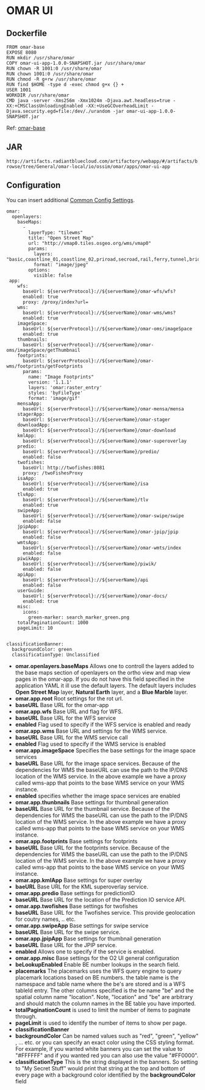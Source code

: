 # OMAR UI

## Dockerfile
```
FROM omar-base
EXPOSE 8080
RUN mkdir /usr/share/omar
COPY omar-ui-app-1.0.0-SNAPSHOT.jar /usr/share/omar
RUN chown -R 1001:0 /usr/share/omar
RUN chown 1001:0 /usr/share/omar
RUN chmod -R g+rw /usr/share/omar
RUN find $HOME -type d -exec chmod g+x {} +
USER 1001
WORKDIR /usr/share/omar
CMD java -server -Xms256m -Xmx1024m -Djava.awt.headless=true -XX:+CMSClassUnloadingEnabled -XX:+UseGCOverheadLimit -Djava.security.egd=file:/dev/./urandom -jar omar-ui-app-1.0.0-SNAPSHOT.jar
```
Ref: [omar-base](../../../omar-base/docs/install-guide/omar-base/)

## JAR
`http://artifacts.radiantbluecloud.com/artifactory/webapp/#/artifacts/browse/tree/General/omar-local/io/ossim/omar/apps/omar-ui-app`

## Configuration
You can insert additional [Common Config Settings](../../../omar-common/docs/install-guide/omar-common#common-config-settings).

```
omar:
  openlayers:
    baseMaps:
      -
        layerType: "tilewms"
        title: "Open Street Map"
        url: "http://vmap0.tiles.osgeo.org/wms/vmap0"
        params:
          layers: "basic,coastline_01,coastline_02,priroad,secroad,rail,ferry,tunnel,bridge,trail,CAUSE,clabel,statelabel,ctylabel"
          format: "image/jpeg"
        options:
          visible: false
 app:
    wfs:
      baseUrl: ${serverProtocol}://${serverName}/omar-wfs/wfs?
      enabled: true
      proxy: /proxy/index?url=
    wms:
      baseUrl: ${serverProtocol}://${serverName}/omar-wms/wms?
      enabled: true
    imageSpace:
      baseUrl: ${serverProtocol}://${serverName}/omar-oms/imageSpace
      enabled: true
    thumbnails:
      baseUrl: ${serverProtocol}://${serverName}/omar-oms/imageSpace/getThumbnail
    footprints:
      baseUrl: ${serverProtocol}://${serverName}/omar-wms/footprints/getFootprints
      params:
        name: "Image Footprints"
        version: '1.1.1'
        layers: 'omar:raster_entry'
        styles: 'byFileType'
        format: 'image/gif'
    mensaApp:
      baseUrl: ${serverProtocol}://${serverName}/omar-mensa/mensa
    stagerApp:
      baseUrl: ${serverProtocol}://${serverName}/omar-stager
    downloadApp:
      baseUrl: ${serverProtocol}://${serverName}/omar-download
    kmlApp:
      baseUrl: ${serverProtocol}://${serverName}/omar-superoverlay
    predio:
      baseUrl: ${serverProtocol}://${serverName}/predio/
      enabled: false
    twofishes:
      baseUrl: http://twofishes:8081
      proxy: /twoFishesProxy
    isaApp:
      baseUrl: ${serverProtocol}://${serverName}/isa
      enabled: true
    tlvApp:
      baseUrl: ${serverProtocol}://${serverName}/tlv
      enabled: true
    swipeApp:
      baseUrl: ${serverProtocol}://${serverName}/omar-swipe/swipe
      enabled: false
    jpipApp:
      baseUrl: ${serverProtocol}://${serverName}/omar-jpip/jpip
      enabled: false
    wmtsApp:
      baseUrl: ${serverProtocol}://${serverName}/omar-wmts/index
      enabled: false
    piwikApp:
      baseUrl: ${serverProtocol}://${serverName}/piwik/
      enabled: false
    apiApp:
      baseUrl: ${serverProtocol}://${serverName}/api
      enabled: false
    userGuide:
      baseUrl: ${serverProtocol}://${serverName}/omar-docs/
      enabled: true
    misc:
      icons:
        green-marker: search_marker_green.png
    totalPaginationCount: 1000
    pageLimit: 10


classificationBanner:
  backgroundColor: green
  classificationType: Unclassified

```

* **omar.openlayers.baseMaps** Allows one to controll the layers added to the base maps section of openlayers on the ortho view and map view pages in the omar-app. If you do not have this field specified in the application YAML it ill use the default layers. The default layers includes **Open Street Map** layer, **Natural Earth** layer, and a **Blue Marble** layer.
* **omar.app.root** Root settings for the rot url.
 * **baseURL** Base URL for the omar-app
* **omar.app.wfs** Base URL and flag for WFS.
 * **baseURL** Base URL for the WFS service
 * **enabled** Flag used to specify if the WFS service is enabled and ready
* **omar.app.wms** Base URL and settings for the WMS service.
 * **baseURL** Base URL for the WMS service call
 * **enabled** Flag used to specify if the WMS service is enabled
* **omar.app.imageSpace** Specifies the base settings for the image space services
 * **baseURL** Base URL for the image space services.  Because of the dependencies for WMS the baseURL can use the path to the IP/DNS location of the WMS service. In the above example we have a proxy called wms-app that points to the base WMS service on your WMS instance.
 * **enabled** specifies whether the image space services are enabled
* **omar.app.thunbnails** Base settings for thumbnail generation
 * **baseURL**  Base URL for the thumbnail service. Because of the dependencies for WMS the baseURL can use the path to the IP/DNS location of the WMS service. In the above example we have a proxy called wms-app that points to the base WMS service on your WMS instance.
* **omar.app.footprints** Base settings for footprints
 * **baseURL** Base URL for the footprints service.   Because of the dependencies for WMS the baseURL can use the path to the IP/DNS location of the WMS service. In the above example we have a proxy called wms-app that points to the base WMS service on your WMS instance.
* **omar.app.kmlApp** Base settings for super overlay
 * **baeURL** Base URL for the KML superoverlay service.
* **omar.app.predio** Base settings for predictionIO
 * **baseURL** Base URL for the location of the Prediction IO service API.
* **omar.app.twofishes** Base settings for twofishes
 * **baseURL** Base URL for the Twofishes service.  This provide geolocation for coutry names, .. etc.
* **omar.app.swipeApp** Base settings for swipe service
 * **baseURL** Base URL for the swipe service.
* **omar.app.jpipApp** Base settings for thumbnail generation
 * **baseURL** Base URL for the JPIP service.
 * **enabled** Allows one to specify if the service is enabled.
* **omar.app.misc** Base settings for the O2 UI general configuration
 * **beLookupEnabled** Enable BE number lookups in the search field.
 * **placemarks** The placemarks uses the WFS query engine to query placemark locations based on BE numbers.  the table name is the namespace and table name where the be's are stored and is a WFS tableId entry.  The other columns specified is the be name "be" and the spatial column name "location".  Note, "location" and "be" are arbitrary and should match the column names in the BE table you have imported.  
 * **totalPaginationCount** is used to limit the number of items to paginate through.  
 * **pageLimit** is used to identify the number of items to show per page. 
* **classificationBanner**
 * **backgroundColor** Can be named values such as "red", "green", "yellow" , ... etc. or you can specify an exact color using the CSS styling format.  For example, if you wanted white banners you can set the value to "#FFFFFF" and if you wanted red you can also use the value "#FF0000".
 * **classificationType** This is the string displayed in the banners.  So setting to "My Secret Stuff" would print that string at the top and bottom of every page with a background color identified by the **backgroundColor** field

